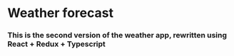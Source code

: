 # Weather forecast
### This is the second version of the weather app, rewritten using React + Redux + Typescript

